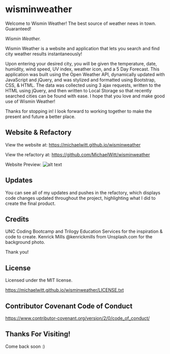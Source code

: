 # wisminweather
Welcome to Wismin Weather! The best source of weather news in town. Guaranteed! 

_Wismin Weather._


Wismin Weather is a website and application that lets you search and find city weather results instantaneously! 

Upon entering your desired city, you will be given the temperature, date, humidity, wind speed, UV index, weather icon, and a 5 Day Forecast. This application was built using the Open Weather API, dynamically updated with JavaScript and jQuery, and was stylized and formatted using Bootstrap, CSS, & HTML. The data was collected using 3 ajax requests, written to the HTML using jQuery, and then written to Local Storage so that recently searched cities can be found with ease. I hope that you love and make good use of Wismin Weather! 

Thanks for stopping in! I look forward to working together to make the present and future a better place. 

## Website & Refactory

View the website at: https://michaelwitt.github.io/wisminweather

View the refactory at: https://github.com/MichaelWitt/wisminweather

Website Preview: ![alt text](https://michaelwitt.github.io/wisminweather/develop/wismin-weather-website.png)

## Updates

You can see all of my updates and pushes in the refactory, which displays code changes updated throughout the project, highlighting what I did to create the final product.

## Credits

UNC Coding Bootcamp and Trilogy Education Services for the inspiration & code to create.
Kenrick Mills @kenrickmills from Unsplash.com for the background photo. 

Thank you! 

## License

Licensed under the MIT license.

https://michaelwitt.github.io/wisminweather/LICENSE.txt

## Contributor Covenant Code of Conduct

https://www.contributor-covenant.org/version/2/0/code_of_conduct/

## Thanks For Visiting!

Come back soon :)